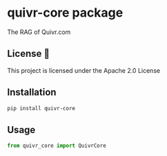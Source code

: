 # quivr-core package

The RAG of Quivr.com

## License 📄

This project is licensed under the Apache 2.0 License

## Installation

```bash
pip install quivr-core
```

## Usage

```python
from quivr_core import QuivrCore
```
